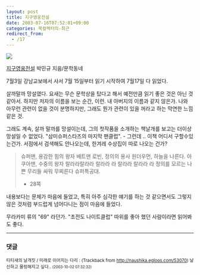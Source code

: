 ```yaml
---
layout: post
title: 지구영웅전설
date: 2003-07-16T07:52:01+09:00
categories: 북컬렉터의-최근
redirect_from:
  - /17
---
```



![ ](http://image.aladin.co.kr/product/41/88/coversum/8982816798_2.jpg)

[지구영웅전설](http://www.aladin.co.kr/shop/wproduct.aspx?ISBN=8982816798&ttbkey=ttbjinto1216001) 박민규 지음/문학동네

7월3일 강남교보에서 사서 7월 15일부터 읽기 시작하여 7월17일 다 읽었다.

살까말까 망설였다. 요새는 무슨 문학상을 탔다고 해서 예전만큼 읽기 좋은 것은 아닌 것 같아서. 하지만 저자의 이름을 보는 순간, 이런. 내 아버지의 이름과 같지 않은가. 나와 아무런 관련이 없을 것이 분명하지만, 그래도 뭔가 관련이 있을 꺼라고 하는 막연한 느낌 같은 것.

그래도 계속, 살까 말까를 망설이는데, 그의 첫작품을 소개하는 책날개를 보고는 더이상 망설일 수 없었다. "삼미슈퍼스타즈의 마지막 팬클럽". - 그런데 .. 이책 어디서 구할수있는건가. 서점에서 검색해도 안나오는데, 한겨레 수상집이 따로 나오는 건가?

> 슈퍼맨, 용감한 힘의 왕자
> 배트맨 로빈, 정의의 용사
> 원더우먼, 하늘을 나른다.
> 아쿠아맨, 수중의 왕자
> 랄라라랄라라 랄라라 라
> 랄라라 랄라라 라
> 정의를 모르는 나쁜 무리들
> 싸워 무찌른다 슈퍼특공대.
> - 28쪽

내용보다는 문체가 마음에 들었고, 특히 아주 심각한 얘기를 하는 것 같으면서도 그렇지 않은 것처럼 부드럽게 넘어다니는 점이 마음에 들었다.

무라카미 류의 "69" 라던가. "초전도 나이트클럽" 따위를 좋아 했던 사람이라면 읽어봐도 좋다.

* * *

### 댓글



<!--- cmt:27 --->
<!--- mail: --->
<!--- parent:0 --->

<small>티티새의 날개짓 / 미래로 이어지는 다리 : <!-- ping:27 ---> (Trackback from <a href='http://naushika.egloos.com/53070'>http://naushika.egloos.com/53070</a>) 날신하고 물렁해지고 싶다.. <small>(2003-10-02 07:32:32)</small></small>

